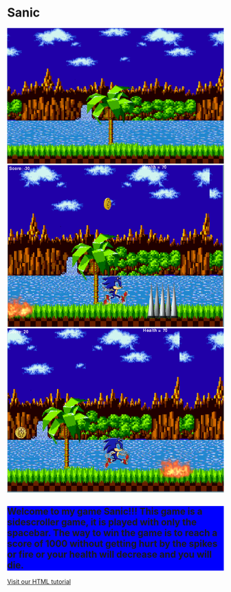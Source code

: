 # Sanic
<img src= "https://github.com/sjaffeer3042/Sanic/blob/master/Brandon%20A/sanicimages/sonicofbg.png">
<img src= "https://github.com/sjaffeer3042/Sanic/blob/master/Brandon%20A/sanicimages/obstacles.PNG">
<img src= "https://github.com/sjaffeer3042/Sanic/blob/master/Brandon%20A/sanicimages/git.PNG">
<!DOCTYPE html>
<html>
<body>
</body>
</html>
<p>
<h2 style="background-color:rgb(0,0,255)">
Welcome to my game Sanic!!! This game is a sidescroller game, it is played with only the spacebar. The way to win the game is to reach a score of 1000 without getting hurt by the spikes or fire or your health will decrease and you will die.
</h2>
<!DOCTYPE html>
<html>
<body>

<p><a href="https://www.w3schools.com/html/">Visit our HTML tutorial</a></p>

</body>
</html>
